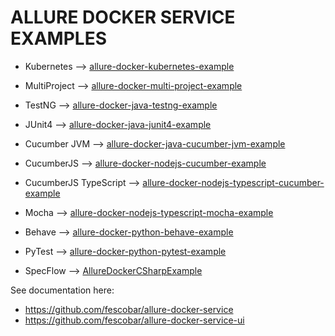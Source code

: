 # ALLURE DOCKER SERVICE EXAMPLES

- Kubernetes --> [allure-docker-kubernetes-example](allure-docker-kubernetes-example)

- MultiProject --> [allure-docker-multi-project-example](allure-docker-multi-project-example)

- TestNG  --> [allure-docker-java-testng-example](allure-docker-java-testng-example)
- JUnit4  --> [allure-docker-java-junit4-example](allure-docker-java-junit4-example)
- Cucumber JVM  --> [allure-docker-java-cucumber-jvm-example](allure-docker-java-cucumber-jvm-example)
- CucumberJS  --> [allure-docker-nodejs-cucumber-example](allure-docker-nodejs-cucumber-example)
- CucumberJS TypeScript --> [allure-docker-nodejs-typescript-cucumber-example](allure-docker-nodejs-typescript-cucumber-example)
- Mocha --> [allure-docker-nodejs-typescript-mocha-example](allure-docker-nodejs-typescript-mocha-example)
- Behave --> [allure-docker-python-behave-example](allure-docker-python-behave-example)
- PyTest --> [allure-docker-python-pytest-example](allure-docker-python-pytest-example)
- SpecFlow --> [AllureDockerCSharpExample](AllureDockerCSharpExample)

See documentation here:
- https://github.com/fescobar/allure-docker-service
- https://github.com/fescobar/allure-docker-service-ui